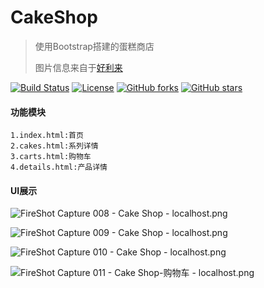 # CakeShop
>使用Bootstrap搭建的蛋糕商店
>
>图片信息来自于[好利来](http://www.holiland.com/)

[![Build Status](https://img.shields.io/travis/otale/tale.svg?style=flat-square)](https://github.com/saowu/CakeShop)
[![License](https://img.shields.io/badge/license-MIT-4EB1BA.svg?style=flat-square)](https://github.com/saowu/CakeShop)
[![GitHub forks](https://img.shields.io/github/forks/saowu/CakeShop.svg?style=flat-square)](https://github.com/saowu/CakeShop/network)
[![GitHub stars](https://img.shields.io/github/stars/saowu/CakeShop.svg?style=flat-square)](https://github.com/saowu/CakeShop/stargazers)
#### 功能模块
```
1.index.html:首页
2.cakes.html:系列详情
3.carts.html:购物车
4.details.html:产品详情
```


#### UI展示
![FireShot Capture 008 - Cake Shop - localhost.png](https://i.loli.net/2020/03/15/J2RAhKkwgeOPpIN.png)

![FireShot Capture 009 - Cake Shop - localhost.png](https://i.loli.net/2020/03/15/TZBdlPOyGev3aWi.png)

![FireShot Capture 010 - Cake Shop - localhost.png](https://i.loli.net/2020/03/15/Z24iL3qAdyD1BUI.png)

![FireShot Capture 011 - Cake Shop-购物车 - localhost.png](https://i.loli.net/2020/03/16/yuJP7ZqTv4M6RjD.png)